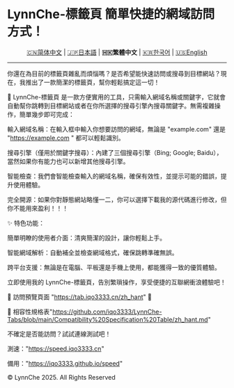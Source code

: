 # LynnChe-標籤頁 簡單快捷的網域訪問方式！

<p align="center" class="language" title="Language selection 语言选择">
  <a href="README.md">🇨🇳简体中文</a> | 
<a href="README_ja_jp.md">🇯🇵日本語</a> | 
    <b>🇭🇰繁體中文</b> | 
<a href="README_ko_kr.md">🇰🇷한국어</a> |
  <a href="README_en.md">🇺🇸English</a> 
</p>
<hr>
你還在為目前的標籤頁雜亂而煩惱嗎？是否希望能快速訪問或搜尋到目標網站？現在，我推出了一款簡潔的標籤頁，幫你輕鬆搞定這一切！

🔗 LynnChe-標籤頁 是一款方便實用的工具，只需輸入網域名稱或關鍵字，它就會自動幫你跳轉到目標網站或者在你所選擇的搜尋引擎內搜尋關鍵字。無需複雜操作，簡單幾步即可完成：

輸入網域名稱：在輸入框中輸入你想要訪問的網域，無論是 "example.com" 還是 "https://example.com
" 都可以輕鬆識別。

搜尋引擎（僅用於關鍵字搜尋）：內建了三個搜尋引擎（Bing; Google; Baidu），當然如果你有能力也可以新增其他搜尋引擎。

智能檢查：我們會智能檢查輸入的網域名稱，確保有效性，並提示可能的錯誤，提升使用體驗。

完全開源：如果你對靜態網站略懂一二，你可以選擇下載我的源代碼進行修改，但你不能用來盈利！！！

✨ 特色功能：

簡單明瞭的使用者介面：清爽簡潔的設計，讓你輕鬆上手。

智能網域解析：自動補全並檢查網域格式，確保跳轉準確無誤。

跨平台支援：無論是在電腦、平板還是手機上使用，都能獲得一致的優質體驗。

立即使用我的 LynnChe-標籤頁，告別繁瑣操作，享受便捷的互聯網衝浪體驗吧！

📌 訪問預覽頁面 "https://tab.iqo3333.cn/zh_hant" 🔗

🔗 相容性規格表"https://github.com/iqo3333/LynnChe-Tabs/blob/main/Compatibility%20Specification%20Table/zh_hant.md" 

不確定是否能訪問？試試連線測試吧！

測速："https://speed.iqo3333.cn"

備用："https://iqo3333.github.io/speed"

© LynnChe 2025. All Rights Reserved
